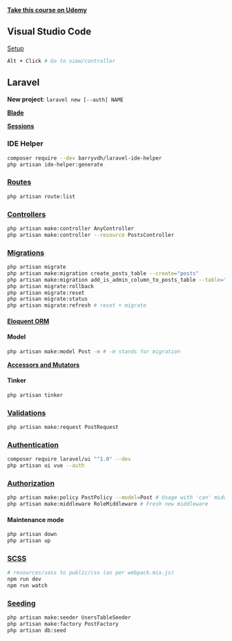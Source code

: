 **[Take this course on Udemy](https://www.udemy.com/course/php-with-laravel-for-beginners-become-a-master-in-laravel/)**

## Visual Studio Code

[Setup](https://medium.com/@rohan_krishna/how-to-setup-visual-studio-code-for-laravel-php-276643c3013c)

```bash
Alt + Click # Go to view/controller
```

## Laravel

**New project**: `laravel new [--auth] NAME`

**[Blade](https://laravel.com/docs/master/blade)**

**[Sessions](https://laravel.com/docs/master/session)**

### IDE Helper

```bash
composer require --dev barryvdh/laravel-ide-helper
php artisan ide-helper:generate
```

### [Routes](https://laravel.com/docs/master/routing)

```bash
php artisan route:list
```

### [Controllers](https://laravel.com/docs/master/controllers)

```bash
php artisan make:controller AnyController
php artisan make:controller --resource PostsController
```

### [Migrations](https://laravel.com/docs/master/migrations)

```bash
php artisan migrate
php artisan make:migration create_posts_table --create="posts"
php artisan make:migration add_is_admin_column_to_posts_table --table="posts"
php artisan migrate:rollback
php artisan migrate:reset
php artisan migrate:status
php artisan migrate:refresh # reset + migrate
```

#### [Eloquent ORM](https://laravel.com/docs/master/eloquent)

#### Model

```bash
php artisan make:model Post -m # -m stands for migration
```

**[Accessors and Mutators](https://laravel.com/docs/master/eloquent-mutators)**

#### Tinker

```bash
php artisan tinker
```

### [Validations](https://laravel.com/docs/master/validation)

```bash
php artisan make:request PostRequest
```

### [Authentication](https://laravel.com/docs/6.x/authentication)

```bash
composer require laravel/ui "^1.0" --dev
php artisan ui vue --auth
```

### [Authorization](https://laravel.com/docs/6.x/authorization)

```bash
php artisan make:policy PostPolicy --model=Post # Usage with 'can' middleware
php artisan make:middleware RoleMiddleware # Fresh new middleware
```

#### Maintenance mode

```bash
php artisan down
php artisan up
```

### [SCSS](https://laravel.com/docs/master/mix#sass)

```bash
# resources/sass to public/css (as per webpack.mix.js)
npm run dev
npm run watch
```

### [Seeding](https://laravel.com/docs/master/seeding)

```bash
php artisan make:seeder UsersTableSeeder
php artisan make:factory PostFactory
php artisan db:seed
```

